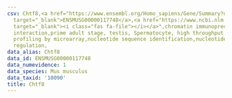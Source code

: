 ```yaml
---
csv: Chtf8,<a href="https://www.ensembl.org/Homo_sapiens/Gene/Summary?db=core;g=ENSMUSG00000117748"
  target="_blank">ENSMUSG00000117748</a>,<a href="https://www.ncbi.nlm.nih.gov/pubmed/23834426"
  target="_blank"><i class="fas fa-file"></i></a>",chromatin immunoprecipitation assay,direct
  interaction,prime adult stage, testis, Spermatocyte, high throughput transcription
  profiling by microarray,nucleotide sequence identification,nucleotide sequence identification,transcriptional
  regulation,
data_alias: Chtf8
data_id: ENSMUSG00000117748
data_numevidence: 1
data_species: Mus musculus
data_taxid: '10090'
title: Chtf8
---
```

